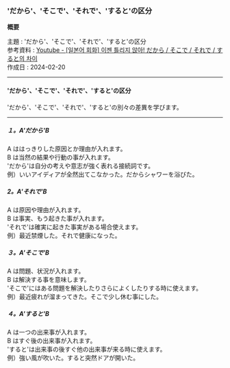 ### 'だから'、'そこで'、'それで'、'すると'の区分

**概要**

主題 : 'だから'、'そこで'、'それで'、'すると'の区分<br>
参考資料 : [Youtube - [일본어 회화] 이젠 틀리지 않아! だから / そこで / それで / すると의 차이](https://youtu.be/DSYc2BQrJEY?si=yoPw3vX3jyExm5bk)<br>
作成日 : 2024-02-20<br>

---

#### 'だから'、'そこで'、'それで'、'すると'の区分

'だから'、'そこで'、'それで'、'すると'の別々の差異を学びます。<br>

---

##### １。A'だから'B

A ははっきりした原因とか理由が入れます。<br>
B は当然の結果や行動の事が入れます。<br>
'だから'は自分の考えや意志が強く表れる接続詞です。<br>
例）いいアイディアが全然出てこなかった。だからシャワーを浴びた。<br>

##### 2。A'それで'B

A は原因や理由が入れます。<br>
B は事実、もう起きた事が入れます。<br>
'それで'は確実に起きた事実がある場合使えます。<br>
例）最近禁煙した。それで健康になった。<br>

##### ３。A'そこで'B

A は問題、状況が入れます。<br>
B は解決する事を意味します。<br>
'そこで'にはある問題を解決したりさらによくしたりする時に使えます。<br>
例）最近疲れが溜まってきた。そこで少し休む事にした。<br>

##### ４。A'すると'B

A は一つの出来事が入れます。<br>
B はすぐ後の出来事が入れます。<br>
'すると'は出来事の後すぐ他の出来事が来る時に使えます。<br>
例）強い風が吹いた。すると突然ドアが開いた。<br>
